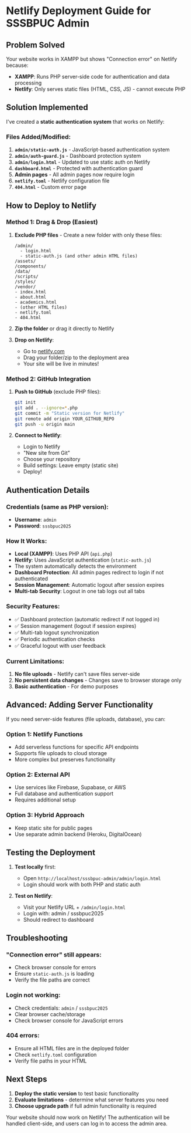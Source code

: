 # Netlify Deployment Guide for SSSBPUC Admin

## Problem Solved
Your website works in XAMPP but shows "Connection error" on Netlify because:
- **XAMPP**: Runs PHP server-side code for authentication and data processing
- **Netlify**: Only serves static files (HTML, CSS, JS) - cannot execute PHP

## Solution Implemented
I've created a **static authentication system** that works on Netlify:

### Files Added/Modified:
1. **`admin/static-auth.js`** - JavaScript-based authentication system
2. **`admin/auth-guard.js`** - Dashboard protection system
3. **`admin/login.html`** - Updated to use static auth on Netlify
4. **`dashboard.html`** - Protected with authentication guard
5. **Admin pages** - All admin pages now require login
6. **`netlify.toml`** - Netlify configuration file
7. **`404.html`** - Custom error page

## How to Deploy to Netlify

### Method 1: Drag & Drop (Easiest)
1. **Exclude PHP files** - Create a new folder with only these files:
   ```
   /admin/
     - login.html
     - static-auth.js (and other admin HTML files)
   /assets/
   /components/
   /data/
   /scripts/
   /styles/
   /vendor/
   - index.html
   - about.html
   - academics.html
   - (other HTML files)
   - netlify.toml
   - 404.html
   ```

2. **Zip the folder** or drag it directly to Netlify

3. **Drop on Netlify**:
   - Go to [netlify.com](https://netlify.com)
   - Drag your folder/zip to the deployment area
   - Your site will be live in minutes!

### Method 2: GitHub Integration
1. **Push to GitHub** (exclude PHP files):
   ```bash
   git init
   git add . --ignore=*.php
   git commit -m "Static version for Netlify"
   git remote add origin YOUR_GITHUB_REPO
   git push -u origin main
   ```

2. **Connect to Netlify**:
   - Login to Netlify
   - "New site from Git"
   - Choose your repository
   - Build settings: Leave empty (static site)
   - Deploy!

## Authentication Details

### Credentials (same as PHP version):
- **Username**: `admin`
- **Password**: `sssbpuc2025`

### How It Works:
- **Local (XAMPP)**: Uses PHP API (`api.php`)
- **Netlify**: Uses JavaScript authentication (`static-auth.js`)
- The system automatically detects the environment
- **Dashboard Protection**: All admin pages redirect to login if not authenticated
- **Session Management**: Automatic logout after session expires
- **Multi-tab Security**: Logout in one tab logs out all tabs

### Security Features:
- ✅ Dashboard protection (automatic redirect if not logged in)
- ✅ Session management (logout if session expires)
- ✅ Multi-tab logout synchronization
- ✅ Periodic authentication checks
- ✅ Graceful logout with user feedback

### Current Limitations:
1. **No file uploads** - Netlify can't save files server-side
2. **No persistent data changes** - Changes save to browser storage only
3. **Basic authentication** - For demo purposes

## Advanced: Adding Server Functionality

If you need server-side features (file uploads, database), you can:

### Option 1: Netlify Functions
- Add serverless functions for specific API endpoints
- Supports file uploads to cloud storage
- More complex but preserves functionality

### Option 2: External API
- Use services like Firebase, Supabase, or AWS
- Full database and authentication support
- Requires additional setup

### Option 3: Hybrid Approach
- Keep static site for public pages
- Use separate admin backend (Heroku, DigitalOcean)

## Testing the Deployment

1. **Test locally** first:
   - Open `http://localhost/sssbpuc-admin/admin/login.html`
   - Login should work with both PHP and static auth

2. **Test on Netlify**:
   - Visit your Netlify URL + `/admin/login.html`
   - Login with: admin / sssbpuc2025
   - Should redirect to dashboard

## Troubleshooting

### "Connection error" still appears:
- Check browser console for errors
- Ensure `static-auth.js` is loading
- Verify the file paths are correct

### Login not working:
- Check credentials: `admin` / `sssbpuc2025`
- Clear browser cache/storage
- Check browser console for JavaScript errors

### 404 errors:
- Ensure all HTML files are in the deployed folder
- Check `netlify.toml` configuration
- Verify file paths in your HTML

## Next Steps

1. **Deploy the static version** to test basic functionality
2. **Evaluate limitations** - determine what server features you need
3. **Choose upgrade path** if full admin functionality is required

Your website should now work on Netlify! The authentication will be handled client-side, and users can log in to access the admin area.
